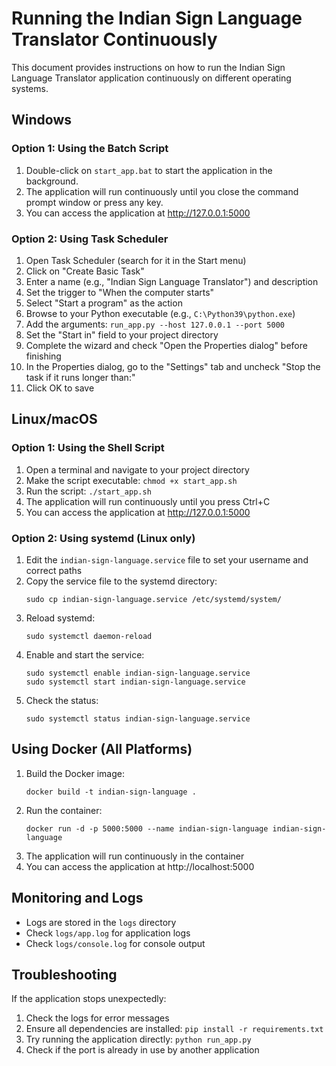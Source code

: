 # Running the Indian Sign Language Translator Continuously

This document provides instructions on how to run the Indian Sign Language Translator application continuously on different operating systems.

## Windows

### Option 1: Using the Batch Script

1. Double-click on `start_app.bat` to start the application in the background.
2. The application will run continuously until you close the command prompt window or press any key.
3. You can access the application at http://127.0.0.1:5000

### Option 2: Using Task Scheduler

1. Open Task Scheduler (search for it in the Start menu)
2. Click on "Create Basic Task"
3. Enter a name (e.g., "Indian Sign Language Translator") and description
4. Set the trigger to "When the computer starts"
5. Select "Start a program" as the action
6. Browse to your Python executable (e.g., `C:\Python39\python.exe`)
7. Add the arguments: `run_app.py --host 127.0.0.1 --port 5000`
8. Set the "Start in" field to your project directory
9. Complete the wizard and check "Open the Properties dialog" before finishing
10. In the Properties dialog, go to the "Settings" tab and uncheck "Stop the task if it runs longer than:"
11. Click OK to save

## Linux/macOS

### Option 1: Using the Shell Script

1. Open a terminal and navigate to your project directory
2. Make the script executable: `chmod +x start_app.sh`
3. Run the script: `./start_app.sh`
4. The application will run continuously until you press Ctrl+C
5. You can access the application at http://127.0.0.1:5000

### Option 2: Using systemd (Linux only)

1. Edit the `indian-sign-language.service` file to set your username and correct paths
2. Copy the service file to the systemd directory:
   ```
   sudo cp indian-sign-language.service /etc/systemd/system/
   ```
3. Reload systemd:
   ```
   sudo systemctl daemon-reload
   ```
4. Enable and start the service:
   ```
   sudo systemctl enable indian-sign-language.service
   sudo systemctl start indian-sign-language.service
   ```
5. Check the status:
   ```
   sudo systemctl status indian-sign-language.service
   ```

## Using Docker (All Platforms)

1. Build the Docker image:
   ```
   docker build -t indian-sign-language .
   ```
2. Run the container:
   ```
   docker run -d -p 5000:5000 --name indian-sign-language indian-sign-language
   ```
3. The application will run continuously in the container
4. You can access the application at http://localhost:5000

## Monitoring and Logs

- Logs are stored in the `logs` directory
- Check `logs/app.log` for application logs
- Check `logs/console.log` for console output

## Troubleshooting

If the application stops unexpectedly:

1. Check the logs for error messages
2. Ensure all dependencies are installed: `pip install -r requirements.txt`
3. Try running the application directly: `python run_app.py`
4. Check if the port is already in use by another application 